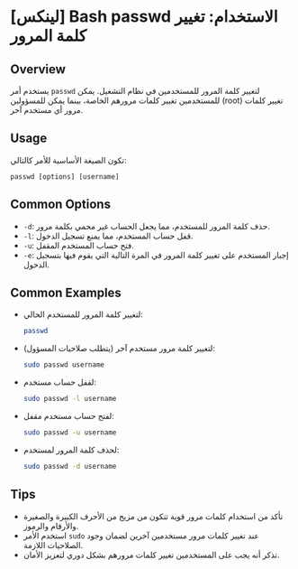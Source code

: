 # [لينكس] Bash passwd الاستخدام: تغيير كلمة المرور

## Overview
يستخدم أمر `passwd` لتغيير كلمة المرور للمستخدمين في نظام التشغيل. يمكن للمستخدمين تغيير كلمات مرورهم الخاصة، بينما يمكن للمسؤولين (root) تغيير كلمات مرور أي مستخدم آخر.

## Usage
تكون الصيغة الأساسية للأمر كالتالي:
```
passwd [options] [username]
```

## Common Options
- `-d`: حذف كلمة المرور للمستخدم، مما يجعل الحساب غير محمي بكلمة مرور.
- `-l`: قفل حساب المستخدم، مما يمنع تسجيل الدخول.
- `-u`: فتح حساب المستخدم المقفل.
- `-e`: إجبار المستخدم على تغيير كلمة المرور في المرة التالية التي يقوم فيها بتسجيل الدخول.

## Common Examples
- لتغيير كلمة المرور للمستخدم الحالي:
  ```bash
  passwd
  ```

- لتغيير كلمة مرور مستخدم آخر (يتطلب صلاحيات المسؤول):
  ```bash
  sudo passwd username
  ```

- لقفل حساب مستخدم:
  ```bash
  sudo passwd -l username
  ```

- لفتح حساب مستخدم مقفل:
  ```bash
  sudo passwd -u username
  ```

- لحذف كلمة المرور لمستخدم:
  ```bash
  sudo passwd -d username
  ```

## Tips
- تأكد من استخدام كلمات مرور قوية تتكون من مزيج من الأحرف الكبيرة والصغيرة والأرقام والرموز.
- استخدم الأمر `sudo` عند تغيير كلمات مرور مستخدمين آخرين لضمان وجود الصلاحيات اللازمة.
- تذكر أنه يجب على المستخدمين تغيير كلمات مرورهم بشكل دوري لتعزيز الأمان.